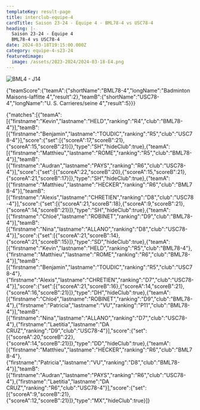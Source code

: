 ```yaml
---
templateKey: result-page
title: interclub-equipe-4
cardTitle: Saison 23-24 - Équipe 4 - BML78-4 vs USC78-4 
heading: |-
  Saison 23-24 - Équipe 4
  BML78-4 vs USC78-4
date: 2024-03-18T19:15:00.000Z
category: equipe-4-s23-24
featuredimage:
  image: /assets/2023-2024/2024-03-18-E4.png
---
```

![](/assets/2023-2024/2024-03-18-E4.png "BML4 - J14")

<teamscoreboard>{"teamScore":{"teamA":{"shortName":"BML78-4","longName":"Badminton Maisons-laffitte 4","result":2},"teamB":{"shortName":"USC78-4","longName":"U. S. Carrieres/seine 4","result":5}}}</teamscoreboard>

<scoreboard>{"matches":[{"teamA":[{"firstname":"Kevin","lastname":"HELD","ranking":"R4","club":"BML78-4"}],"teamB":[{"firstname":"Benjamin","lastname":"TOUDIC","ranking":"R5","club":"USC78-4"}],"score":{"set":[{"scoreA":17,"scoreB":21},{"scoreA":15,"scoreB":21}]},"type":"SH","hideClub":true},{"teamA":[{"firstname":"Matthieu","lastname":"ROME","ranking":"R5","club":"BML78-4"}],"teamB":[{"firstname":"Audran","lastname":"PAYS","ranking":"R6","club":"USC78-4"}],"score":{"set":[{"scoreA":22,"scoreB":20},{"scoreA":15,"scoreB":21},{"scoreA":21,"scoreB":17}]},"type":"SH","hideClub":true},{"teamA":[{"firstname":"Matthieu","lastname":"HECKER","ranking":"R6","club":"BML78-4"}],"teamB":[{"firstname":"Alexis","lastname":"CHRETIEN","ranking":"D8","club":"USC78-4"}],"score":{"set":[{"scoreA":21,"scoreB":18},{"scoreA":9,"scoreB":21},{"scoreA":14,"scoreB":21}]},"type":"SH","hideClub":true},{"teamA":[{"firstname":"Chloé","lastname":"ROBINET","ranking":"D9","club":"BML78-4"}],"teamB":[{"firstname":"Nina","lastname":"ALLANO","ranking":"D8","club":"USC78-4"}],"score":{"set":[{"scoreA":21,"scoreB":14},{"scoreA":21,"scoreB":15}]},"type":"SD","hideClub":true},{"teamA":[{"firstname":"Kevin","lastname":"HELD","ranking":"R5","club":"BML78-4"},{"firstname":"Matthieu","lastname":"ROME","ranking":"R6","club":"BML78-4"}],"teamB":[{"firstname":"Benjamin","lastname":"TOUDIC","ranking":"R5","club":"USC78-4"},{"firstname":"Alexis","lastname":"CHRETIEN","ranking":"D7","club":"USC78-4"}],"score":{"set":[{"scoreA":21,"scoreB":16},{"scoreA":14,"scoreB":21},{"scoreA":16,"scoreB":21}]},"type":"DH","hideClub":true},{"teamA":[{"firstname":"Chloé","lastname":"ROBINET","ranking":"D9","club":"BML78-4"},{"firstname":"Patricia","lastname":"VU","ranking":"P11","club":"BML78-4"}],"teamB":[{"firstname":"Nina","lastname":"ALLANO","ranking":"D7","club":"USC78-4"},{"firstname":"Laetitia","lastname":"DA CRUZ","ranking":"D9","club":"USC78-4"}],"score":{"set":[{"scoreA":20,"scoreB":22},{"scoreA":14,"scoreB":21}]},"type":"DD","hideClub":true},{"teamA":[{"firstname":"Matthieu","lastname":"HECKER","ranking":"R6","club":"BML78-4"},{"firstname":"Patricia","lastname":"VU","ranking":"D8","club":"BML78-4"}],"teamB":[{"firstname":"Audran","lastname":"PAYS","ranking":"R6","club":"USC78-4"},{"firstname":"Laetitia","lastname":"DA CRUZ","ranking":"R6","club":"USC78-4"}],"score":{"set":[{"scoreA":9,"scoreB":21},{"scoreA":12,"scoreB":21}]},"type":"MX","hideClub":true}]}</scoreboard>